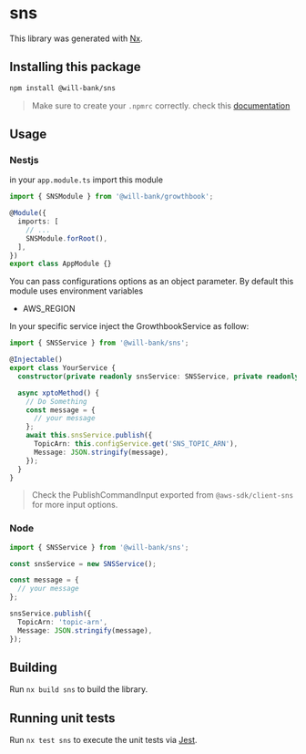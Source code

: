 # sns

This library was generated with [Nx](https://nx.dev).

## Installing this package

```bash
npm install @will-bank/sns
```

> Make sure to create your `.npmrc` correctly. check this [documentation](../../docs/NPMRC.md)

## Usage

### Nestjs

in your `app.module.ts` import this module

```ts
import { SNSModule } from '@will-bank/growthbook';

@Module({
  imports: [
    // ...
    SNSModule.forRoot(),
  ],
})
export class AppModule {}
```

You can pass configurations options as an object parameter. By default this module uses environment variables

- AWS_REGION

In your specific service inject the GrowthbookService as follow:

```ts
import { SNSService } from '@will-bank/sns';

@Injectable()
export class YourService {
  constructor(private readonly snsService: SNSService, private readonly configService: ConfigService) {}

  async xptoMethod() {
    // Do Something
    const message = {
      // your message
    };
    await this.snsService.publish({
      TopicArn: this.configService.get('SNS_TOPIC_ARN'),
      Message: JSON.stringify(message),
    });
  }
}
```

> Check the PublishCommandInput exported from `@aws-sdk/client-sns` for more input options.

### Node

```ts
import { SNSService } from '@will-bank/sns';

const snsService = new SNSService();

const message = {
  // your message
};

snsService.publish({
  TopicArn: 'topic-arn',
  Message: JSON.stringify(message),
});
```

## Building

Run `nx build sns` to build the library.

## Running unit tests

Run `nx test sns` to execute the unit tests via [Jest](https://jestjs.io).
